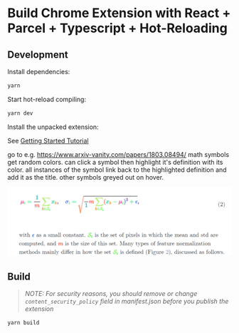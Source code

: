 # Build Chrome Extension with React + Parcel + Typescript + Hot-Reloading

## Development

Install dependencies:

```bash
yarn
```

Start hot-reload compiling:

```bash
yarn dev
```

Install the unpacked extension:

See [Getting Started Tutorial](https://developer.chrome.com/extensions/getstarted)

go to e.g. https://www.arxiv-vanity.com/papers/1803.08494/
math symbols get random colors.
can click a symbol then highlight it's definition with its color. 
all instances of the symbol link back to the highlighted definition and add it as the title. 
other symbols greyed out on hover. 

![example interaction](https://github.com/matt-erhart/augmented-reading/blob/master/link_title_focus.gif "example interaction")



## Build

> *NOTE: For security reasons, you should remove or change `content_security_policy` field in manifest.json before you publish the extension*

```bash
yarn build
```
